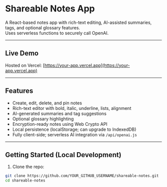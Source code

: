 # Shareable Notes App

A React-based notes app with rich-text editing, AI-assisted summaries, tags, and optional glossary features.  
Uses serverless functions to securely call OpenAI.

---

## Live Demo

Hosted on Vercel: [https://your-app.vercel.app](https://your-app.vercel.app)

---

## Features

- Create, edit, delete, and pin notes
- Rich-text editor with bold, italic, underline, lists, alignment
- AI-generated summaries and tag suggestions
- Optional glossary highlighting
- Encryption-ready notes using Web Crypto API
- Local persistence (localStorage; can upgrade to IndexedDB)
- Fully client-side; serverless AI integration via `/api/openai.js`

---

## Getting Started (Local Development)

1. Clone the repo:

```bash
git clone https://github.com/YOUR_GITHUB_USERNAME/shareable-notes.git
cd shareable-notes
```
